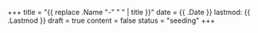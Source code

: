 +++
title = "{{ replace .Name "-" " " | title }}"
date = {{ .Date }}
lastmod: {{ .Lastmod }}
draft = true
content = false
status = "seeding"
+++

